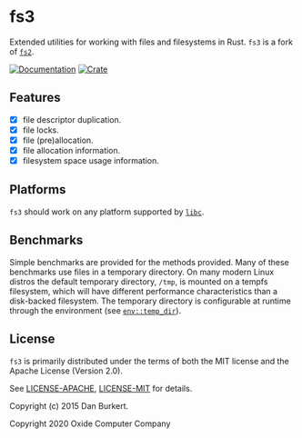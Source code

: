 # fs3

Extended utilities for working with files and filesystems in Rust.
`fs3` is a fork of [`fs2`](https://github.com/danburkert/fs2-rs).

[![Documentation](https://docs.rs/fs3/badge.svg)](https://docs.rs/fs3)
[![Crate](https://img.shields.io/crates/v/fs3.svg)](https://crates.io/crates/fs3)

## Features

- [x] file descriptor duplication.
- [x] file locks.
- [x] file (pre)allocation.
- [x] file allocation information.
- [x] filesystem space usage information.

## Platforms

`fs3` should work on any platform supported by
[`libc`](https://github.com/rust-lang/libc).

## Benchmarks

Simple benchmarks are provided for the methods provided. Many of these
benchmarks use files in a temporary directory. On many modern Linux distros the
default temporary directory, `/tmp`, is mounted on a tempfs filesystem, which
will have different performance characteristics than a disk-backed filesystem.
The temporary directory is configurable at runtime through the environment (see
[`env::temp_dir`](https://doc.rust-lang.org/stable/std/env/fn.temp_dir.html)).

## License

`fs3` is primarily distributed under the terms of both the MIT license and the
Apache License (Version 2.0).

See [LICENSE-APACHE](LICENSE-APACHE), [LICENSE-MIT](LICENSE-MIT) for details.

Copyright (c) 2015 Dan Burkert.

Copyright 2020 Oxide Computer Company
